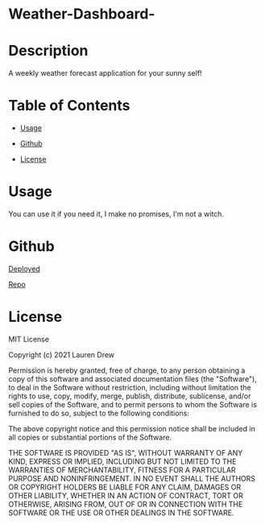# Weather-Dashboard-

# Description 

A weekly weather forecast application for your sunny self!

# Table of Contents

* [Usage](#Usage)

* [Github](#Github)

* [License](#License)

# Usage

You can use it if you need it, I make no promises, I'm not a witch.

# Github

[Deployed](https://lawriedrew.github.io/Weather-Dashboard-/)

[Repo](https://github.com/LawrieDrew/Weather-Dashboard-.git)


# License 

MIT License

Copyright (c) 2021 Lauren Drew

Permission is hereby granted, free of charge, to any person obtaining a copy
of this software and associated documentation files (the "Software"), to deal
in the Software without restriction, including without limitation the rights
to use, copy, modify, merge, publish, distribute, sublicense, and/or sell
copies of the Software, and to permit persons to whom the Software is
furnished to do so, subject to the following conditions:

The above copyright notice and this permission notice shall be included in all
copies or substantial portions of the Software.

THE SOFTWARE IS PROVIDED "AS IS", WITHOUT WARRANTY OF ANY KIND, EXPRESS OR
IMPLIED, INCLUDING BUT NOT LIMITED TO THE WARRANTIES OF MERCHANTABILITY,
FITNESS FOR A PARTICULAR PURPOSE AND NONINFRINGEMENT. IN NO EVENT SHALL THE
AUTHORS OR COPYRIGHT HOLDERS BE LIABLE FOR ANY CLAIM, DAMAGES OR OTHER
LIABILITY, WHETHER IN AN ACTION OF CONTRACT, TORT OR OTHERWISE, ARISING FROM,
OUT OF OR IN CONNECTION WITH THE SOFTWARE OR THE USE OR OTHER DEALINGS IN THE
SOFTWARE.